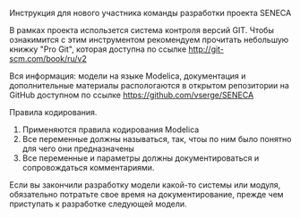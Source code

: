 Инструкция для нового участника команды разработки проекта SENECA

В рамках проекта использется система контроля версий GIT.
Чтобы ознакимится с этим инструментом рекомендуем прочитать небольшую книжку "Pro Git", которая доступна по ссылке http://git-scm.com/book/ru/v2

Вся информация: модели на языке Modelica, документация и дополнительные материалы распологаются в открытом репозитории на GitHub доступном по ссылке https://github.com/vserge/SENECA

Правила кодирования.

1. Применяются правила кодирования Modelica
2. Все переменные должны называться, так, чтоы по ним было понятно для чего они предназначены
3. Все переменные и параметры должны документироваться и сопровождаться комментариями.

Если вы закончили разработку модели какой-то системы или модуля, обязательно потратьте свое время на документирование, прежде чем приступать к разработке следующей модели.

